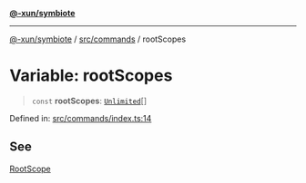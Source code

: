[**@-xun/symbiote**](../../../README.md)

***

[@-xun/symbiote](../../../README.md) / [src/commands](../README.md) / rootScopes

# Variable: rootScopes

> `const` **rootScopes**: [`Unlimited`](../../configure/enumerations/UnlimitedGlobalScope.md#unlimited)[]

Defined in: [src/commands/index.ts:14](https://github.com/Xunnamius/symbiote/blob/7fbd108cee2f783e7fe92308d969f39ae3bc1d0c/src/commands/index.ts#L14)

## See

[RootScope](../../configure/enumerations/UnlimitedGlobalScope.md)
